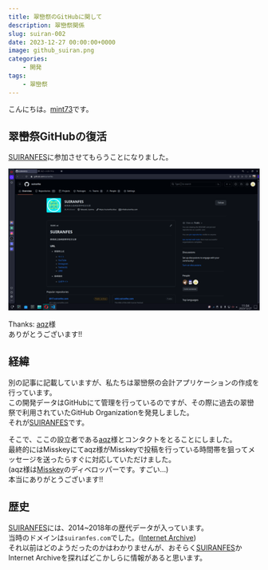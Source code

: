 ```yaml
---
title: 翠巒祭のGitHubに関して
description: 翠巒祭関係
slug: suiran-002
date: 2023-12-27 00:00:00+0000
image: github_suiran.png
categories:
    - 開発
tags:
    - 翠巒祭
---
```


こんにちは。[mint73](https://github.com/mint73)です。

## 翠巒祭GitHubの復活
[SUIRANFES](https://github.com/suiranfes)に参加させてもらうことになりました。

![GitHub](github_suiran.png)

Thanks: [aqz](https://github.com/tamaina)様<br />
ありがとうございます!!

## 経緯
別の記事に記載していますが、私たちは翠巒祭の会計アプリケーションの作成を行っています。<br />
この開発データはGitHubにて管理を行っているのですが、その際に過去の翠巒祭で利用されていたGitHub Organizationを発見しました。<br />
それが[SUIRANFES](https://github.com/suiranfes)です。

そこで、ここの設立者である[aqz](https://github.com/tamaina)様とコンタクトをとることにしました。<br />
最終的にはMisskeyにてaqz様がMisskeyで投稿を行っている時間帯を狙ってメッセージを送ったらすぐに対応していただけました。<br />
(aqz様は[Misskey](https://github.com/misskey-dev)のディベロッパーです。すごい…)<br />
本当にありがとうございます!!<br />

## 歴史
[SUIRANFES](https://github.com/suiranfes)には、2014~2018年の歴代データが入っています。<br />
当時のドメインは`suiranfes.com`でした。([Internet Archive](https://web.archive.org/web/20181101000000*/suiranfes.com))<br />
それ以前はどのようだったのかはわかりませんが、おそらく[SUIRANFES](https://github.com/suiranfes)かInternet Archiveを探ればどこかしらに情報があると思います。
